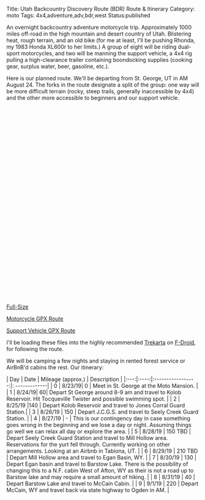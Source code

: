 Title: Utah Backcountry Discovery Route (BDR) Route & Itinerary
Category: moto
Tags: 4x4,adventure,adv,bdr,west
Status:published

An overnight backcountry adventure motorcycle trip. Approximately 1000 miles off-road in the high mountain and desert country of Utah. Blistering heat, rough terrain, and an old bike (for me at least, I'll be pushing Rhonda, my 1983 Honda XL600r to her limits.) A group of eight will be riding dual-sport motorcycles, and two will be manning the support vehicle, a 4x4 rig pulling a high-clearance trailer containing boondocking supplies (cooking gear, surplus water, beer, gasoline, etc.).

Here is our planned route. We'll be departing from St. George, UT in AM August 24. The forks in the route designate a split of the group: one way will be more difficult terrain (rocky, steep trails, generally inaccessible by 4x4) and the other more accessible to beginners and our support vehicle. 

<div style="height: 500px;" id="map"></div>
<script>embedGpxMap("map", "/assets/files/utah-bdr-route.gpx")</script>

[Full-Size]({static}/assets/pages/gpx-map.html?file=utah-bdr-route.gpx)


[Motorcycle GPX Route]({static}/assets/files/utah-bdr-route.gpx)

[Support Vehicle GPX Route]({static}/assets/files/utah-bdr-route-support.gpx)

I'll be loading these files into the highly recommended [Trekarta](https://f-droid.org/en/packages/mobi.maptrek/) on [F-Droid](https://f-droid.org), for following the route.

We will be camping a few nights and staying in rented forest service or AirBnB'd cabins the rest. Our itinerary:

| Day | Date | Mileage (approx.) | Description | 
|:---:|:----:|:-----------------:|: -------------|
| 0 | 8/23/19| 0 |  Meet in St. George at the Moto Mansion. |
| 1 | 8/24/19| 60|  Depart St George around 8-9 am and travel to Kolob Reservoir. Hit Tocqueville Twister and possible swimming spot. |
| 2 | 8/25/19 |140 | Depart Kolob Reservoir and travel to Jones Corral Guard Station.|
| 3 | 8/26/19 | 150 | Depart J.C.G.S. and travel to Seely Creek Guard Station. |
| 4 | 8/27/19 | - | This is our contingency day in case something goes wrong in the beginning and we lose a day or night. Assuming things go well we can relax all day or explore the area. |
| 5 | 8/28/19 | 150 TBD | Depart Seely Creek Guard Station and travel to Mill Hollow area. Reservations for the yurt fell through. Currently working on other arrangements. Looking at an Airbnb in Tabiona, UT. |
| 6 | 8/29/19 | 210 TBD | Depart Mill Hollow area and travel to Egan Basin, WY. |
| 7 | 8/30/19 | 130 | Depart Egan basin and travel to Barstow Lake. There is the possibility of changing this to a N.F. cabin West of Afton, WY as their is not a road up to Barstow lake and may require a small amount of hiking. |
| 8 | 8/31/19 | 40 | Depart Barstow Lake and travel to McCain Cabin. |
| 9 | 9/1/19 | 220 | Depart McCain, WY and travel back via state highway to Ogden in AM. |


